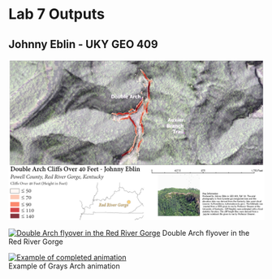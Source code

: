 # Lab 7 Outputs
## Johnny Eblin - UKY GEO 409

![Cliffs over 40 feet around Double Arch in the Red River Gorge](Double_Arch_Layout_Cliffs_40ft_72dpi.jpg)

[![Double Arch flyover in the Red River Gorge](https://img.youtube.com/vi/w7gxTa23bew&feature=youtu.be/0.jpg)](https://www.youtube.com/watch?v=w7gxTa23bew&feature=youtu.be)
Double Arch flyover in the Red River Gorge

[![Example of completed animation](https://img.youtube.com/vi/1uE9A8t7AZI/0.jpg)](https://www.youtube.com/watch?v=1uE9A8t7AZI)   
Example of Grays Arch animation